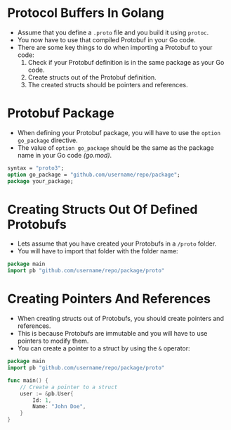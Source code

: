 # Protocol Buffers In Golang
+ Assume that you define a `.proto` file and you build it using `protoc`.
+ You now have to use that compiled Protobuf in your Go code.
+ There are some key things to do when importing a Protobuf to your code:
    1. Check if your Protobuf definition is in the same package as your Go code.
    2. Create structs out of the Protobuf definition.
    3. The created structs should be pointers and references.

# Protobuf Package
+ When defining your Protobuf package, you will have to use the `option go_package` directive.
+ The value of `option go_package` should be the same as the package name in your Go code *(go.mod)*.
```protobuf
syntax = "proto3";
option go_package = "github.com/username/repo/package";
package your_package;
```
# Creating Structs Out Of Defined Protobufs
+ Lets assume that you have created your Protobufs in a `/proto` folder.
+ You will have to import that folder with the folder name:
```go
package main
import pb "github.com/username/repo/package/proto"
```

# Creating Pointers And References
+ When creating structs out of Protobufs, you should create pointers and references.
+ This is because Protobufs are immutable and you will have to use pointers to modify them.
+ You can create a pointer to a struct by using the `&` operator:
```go
package main
import pb "github.com/username/repo/package/proto"

func main() {
    // Create a pointer to a struct
    user := &pb.User{
        Id: 1,
        Name: "John Doe",
    }
}
```
